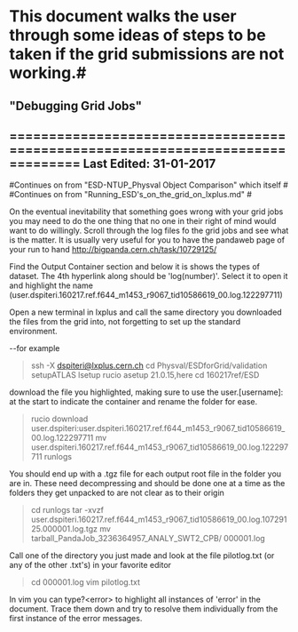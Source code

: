 # This document walks the user through some ideas of steps to be taken if the grid submissions are not working.# 

## "Debugging Grid Jobs" ##
===============================================================================
Last Edited: 31-01-2017
-------------------------------------------------------------------------------
#Continues on from "ESD-NTUP_Physval Object Comparison" which itself # 
#Continues on from "Running_ESD's_on_the_grid_on_lxplus.md" # 

On the eventual inevitability that something goes wrong with your grid jobs you may need to do the one thing that no one in their right of mind would want to do willingly. Scroll through the log files fo the grid jobs and see what is the matter.
It is usually very useful for you to have the pandaweb page of your run to hand http://bigpanda.cern.ch/task/10729125/

Find the Output Container section and below it is shows the types of dataset. The 4th hyperlink along should be 'log(number)'. Select it to open it and highlight the name (user.dspiteri.160217.ref.f644_m1453_r9067_tid10586619_00.log.122297711)

Open a new terminal in lxplus and call the same directory you downloaded the files from the grid into, not forgetting to set up the standard environment. 

--for example
> ssh -X dspiteri@lxplus.cern.ch
> cd Physval/ESDforGrid/validation
> setupATLAS
> lsetup rucio
> asetup 21.0.15,here
> cd 160217ref/ESD

download the file you highlighted, making sure to use the user.[username]: at the start to indicate the container and rename the folder for ease.

> rucio download user.dspiteri:user.dspiteri.160217.ref.f644_m1453_r9067_tid10586619_00.log.122297711
> mv user.dspiteri.160217.ref.f644_m1453_r9067_tid10586619_00.log.122297711 runlogs

You should end up with a .tgz file for each output root file in the folder you are in. These need decompressing and should be done one at a time as the folders they get unpacked to are not clear as to their origin

> cd runlogs
> tar -xvzf user.dspiteri.160217.ref.f644_m1453_r9067_tid10586619_00.log.10729125.000001.log.tgz
> mv tarball_PandaJob_3236364957_ANALY_SWT2_CPB/ 000001.log

Call one of the directory you just made and look at the file pilotlog.txt (or any of the other .txt's) in your favorite editor

> cd 000001.log
> vim pilotlog.txt

In vim you can type?\<error\> to highlight all instances of 'error' in the document. Trace them down and try to resolve them individually from the first instance of the error messages. 


